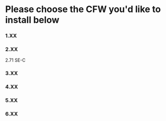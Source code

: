 # Please choose the CFW you'd like to install below

### 1.XX

### 2.XX

2.71 SE-C

### 3.XX

### 4.XX

### 5.XX

### 6.XX

